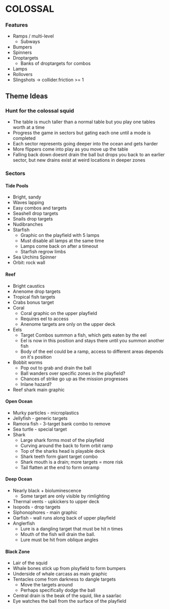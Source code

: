 
# COLOSSAL

### Features

- Ramps / multi-level
  - Subways
- Bumpers
- Spinners
- Droptargets
  - Banks of droptargets for combos
- Lamps
- Rollovers
- Slingshots -> collider.friction >= 1


## Theme Ideas

### Hunt for the colossal squid

- The table is much taller than a normal table but you play one tables worth
  at a time
- Progress the game in sectors but gating each one until a mode is completed
- Each sector represents going deeper into the ocean and gets harder
- More flippers come into play as you move up the table
- Falling back down doesnt drain the ball but drops you back to an earlier
  sector, but new drains exist at weird locations in deeper zones


### Sectors

#### Tide Pools

- Bright, sandy
- Waves lapping
- Easy combos and targets
- Seashell drop targets
- Snails drop targets
- Nudibranches
- Starfish
  - Graphic on the playfield with 5 lamps
  - Must disable all lamps at the same time
  - Lamps come back on after a timeout
  - Starfish regrow limbs
- Sea Urchins Spinner
- Orbit: rock wall

#### Reef

- Bright caustics
- Anenome drop targets
- Tropical fish targets
- Crabs bonus target
- Coral
  - Coral graphic on the upper playfield
  - Requires eel to access
  - Anenome targets are only on the upper deck
- Eels
  - Target Combos summon a fish, which gets eaten by the eel
  - Eel is now in this position and stays there until you summon another fish
  - Body of the eel could be a ramp, access to different areas depends on it's position
- Bobbit worms
  - Pop out to grab and drain the ball
  - Ball wanders over specific zones in the playfield?
  - Chances of strike go up as the mission progresses
  - Inlane hazard?
- Reef shark main graphic

#### Open Ocean

- Murky particles - microplastics
- Jellyfish - generic targets
- Ramora fish - 3-target bank combo to remove
- Sea turtle - special target
- Shark
  - Large shark forms most of the playfield
  - Curving around the back to form orbit ramp
  - Top of the sharks head is playable deck
  - Shark teeth form giant target combo
  - Shark mouth is a drain; more targets = more risk
  - Tail flatten at the end to form onramp

#### Deep Ocean

- Nearly black + bioluminescence
  - Some target are only visible by rimlighting
- Thermal vents - upkickers to upper deck
- Isopods - drop targets
- Siphonophores - main graphic
- Oarfish - wall runs along back of upper playfield
- Anglerfish
  - Lure is a dangling target that must be hit n times
  - Mouth of the fish will drain the ball.
  - Lure must be hit from oblique angles

#### Black Zone

- Lair of the squid
- Whale bones stick up from plsyfield to form bumpers
- Underside of whale carcass as main graphic
- Tentacles come from darkness to dangle targets
  - Move the targets around
  - Perhaps specifically dodge the ball
- Central drain is the beak of the squid, like a saarlac
- Eye watches the ball from the surface of the playfield

